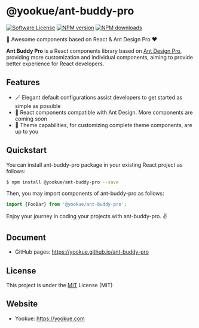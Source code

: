 # @yookue/ant-buddy-pro

[![Software License](https://img.shields.io/badge/license-MIT-brightgreen.svg?style=flat)](LICENSE.txt)
[![NPM version](https://img.shields.io/npm/v/@yookue/ant-buddy-pro.svg?style=flat)](https://npmjs.org/package/@yookue/ant-buddy-pro)
[![NPM downloads](http://img.shields.io/npm/dm/@yookue/ant-buddy-pro.svg?style=flat)](https://npmjs.org/package/@yookue/ant-buddy-pro)

🏅 Awesome components based on React & Ant Design Pro ❤️

**Ant Buddy Pro** is a React components library based on [Ant Design Pro](https://pro.ant.design), providing more customization and individual components, aiming to provide better experience for React developers.

## Features

- 🪄 Elegant default configurations assist developers to get started as simple as possible
- 💎 React components compatible with Ant Design. More components are coming soon
- 🎨 Theme capabilities, for customizing complete theme components, are up to you

## Quickstart

You can install ant-buddy-pro package in your existing React project as follows:

```bash
$ npm install @yookue/ant-buddy-pro --save
```

Then, you may import components of ant-buddy-pro as follows:

```jsx | pure
import {FooBar} from '@yookue/ant-buddy-pro';
```

Enjoy your journey in coding your projects with ant-buddy-pro. ✌️

## Document

- GitHub pages: https://yookue.github.io/ant-buddy-pro

## License

This project is under the [MIT](https://mit-license.org/) License (MIT)

## Website

- Yookue: https://yookue.com
